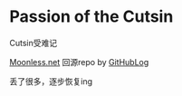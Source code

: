 Passion of the Cutsin
=====================

Cutsin受难记

[Moonless.net](http://moonless.net) 回源repo by [GitHubLog](https://github.com/cutsin/GitHuBlog)

丢了很多，逐步恢复ing
